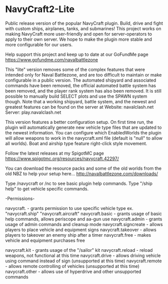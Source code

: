 # NavyCraft2-Lite
Public release version of the popular NavyCraft plugin. Build, drive and fight with custom ships, airplanes, tanks, and submarines! This project works on making NavyCraft more user-friendly and open for server-operators to apply to their own server. We hope to make the plugin more stable and more configurable for our users.

Help support this project and keep up to date at our GoFundMe page
https://www.gofundme.com/navalbattlezone

This "lite" version removes some of the complex features that were intended only for Naval Battlezone, and are too difficult to maintain or make configurable in a public version. The automated shipyard and associated commands have been removed, the official automated battle system has been removed, and the player rank system has also been removed. It is still possible to manually build SELECT plots and use the SPAWN system though. Note that a working shipyard, battle system, and the newest and greatest features can be found on the server at
Website: navalclash.net
Server: play.navalclash.net

This version features a better configuration setup. On first time run, the plugin will automatically generate new vehicle type files that are updated to the newest information. You can configure which EnabledWorlds the plugin will allow weapons to work in the navycraft.xml file (default is "null" to allow all worlds). Boat and airship type feature right-click style movement.

Follow the latest releases at my SpigotMC page
https://www.spigotmc.org/resources/navycraft.42297/

You can download the resource packs and some of the old worlds from the old NBZ to help your setup here...
http://navalbattlezone.com/downloads/

Type /navycraft or /nc to see basic plugin help commands. Type "/ship help" to get vehicle specific commands.

-Permissions-

navycraft.<VEHICLE TYPE>  - grants permission to use specific vehicle type ex. "navycraft.ship" "navycraft.aircraft"
navycraft.basic - grants usage of basic help commands, allows periscope and aa-gun use
navycraft.admin - grants usage of admin commands and cleanup mode
navycraft.signcreate - allows players to place vehicle and equipment signs
navycraft.takeover - allows players to takeover an enemy ship after a timer
navycraft.free - makes vehicle and equipment purchases free

navycraft.kit - grants usage of the "/sailor" kit
navycraft.reload - reload weapons, not functional at this time
navycraft.drive - allows driving vehicle using command instead of sign (unsupported at this time)
navycraft.remote - allows remote controlling of vehicles (unsupported at this time)
navycraft.other - allows use of hyperdrive and other unsupported commands
